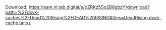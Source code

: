 Download: https://sam.nl.tab.digital/s/oZRKz5So2B8gbzY/download?path=%2Fdxvk-caches%2FDead%20Rising%2FDEAD%20RISING&files=DeadRising.dxvk-cache.tar.xz
